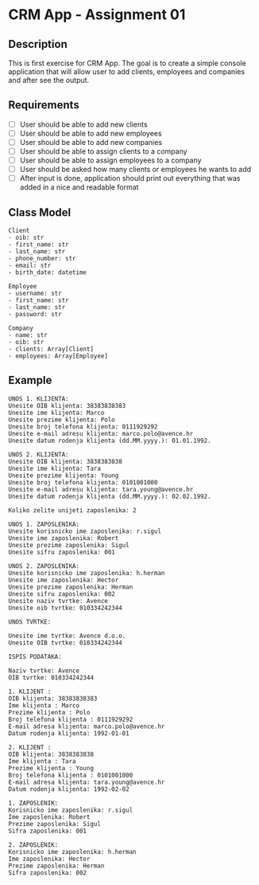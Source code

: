 # CRM App - Assignment 01

## Description

This is first exercise for CRM App.
The goal is to create a simple console application that will allow user to add clients, employees and companies and
after see the output.

## Requirements

- [ ] User should be able to add new clients
- [ ] User should be able to add new employees
- [ ] User should be able to add new companies
- [ ] User should be able to assign clients to a company
- [ ] User should be able to assign employees to a company
- [ ] User should be asked how many clients or employees he wants to add
- [ ] After input is done, application should print out everything that was added in a nice and readable format

## Class Model

```
Client
- oib: str
- first_name: str
- last_name: str
- phone_number: str
- email: str
- birth_date: datetime

Employee
- username: str
- first_name: str
- last_name: str
- password: str

Company
- name: str
- oib: str
- clients: Array[Client]
- employees: Array[Employee]
```

## Example

```
UNOS 1. KLIJENTA: 
Unesite OIB klijenta: 38383838383
Unesite ime klijenta: Marco
Unesite prezime klijenta: Polo
Unesite broj telefona klijenta: 0111929292
Unesite e-mail adresu klijenta: marco.polo@avence.hr
Unesite datum rodenja klijenta (dd.MM.yyyy.): 01.01.1992.

UNOS 2. KLIJENTA: 
Unesite OIB klijenta: 3838383838
Unesite ime klijenta: Tara
Unesite prezime klijenta: Young
Unesite broj telefona klijenta: 0101001000
Unesite e-mail adresu klijenta: tara.young@avence.hr
Unesite datum rodenja klijenta (dd.MM.yyyy.): 02.02.1992.

Koliko zelite unijeti zaposlenika: 2

UNOS 1. ZAPOSLENIKA: 
Unesite korisnicko ime zaposlenika: r.sigul
Unesite ime zaposlenika: Robert
Unesite prezime zaposlenika: Sigul
Unesite sifru zaposlenika: 001

UNOS 2. ZAPOSLENIKA: 
Unesite korisnicko ime zaposlenika: h.herman
Unesite ime zaposlenika: Hector
Unesite prezime zaposlenika: Herman
Unesite sifru zaposlenika: 002
Unesite naziv tvrtke: Avence
Unesite oib tvrtke: 010334242344

UNOS TVRTKE:

Unesite ime tvrtke: Avence d.o.o.
Unesite OIB tvrtke: 010334242344

ISPIS PODATAKA: 

Naziv tvrtke: Avence
OIB tvrtke: 010334242344

1. KLIJENT : 
OIB klijenta: 38383838383
Ime klijenta : Marco
Prezime klijenta : Polo
Broj telefona klijenta : 0111929292
E-mail adresa klijenta: marco.polo@avence.hr
Datum rodenja klijenta: 1992-01-01

2. KLIJENT : 
OIB klijenta: 3838383838
Ime klijenta : Tara
Prezime klijenta : Young
Broj telefona klijenta : 0101001000
E-mail adresa klijenta: tara.young@avence.hr
Datum rodenja klijenta: 1992-02-02

1. ZAPOSLENIK: 
Korisnicko ime zaposlenika: r.sigul
Ime zaposlenika: Robert
Prezime zaposlenika: Sigul
Sifra zaposlenika: 001

2. ZAPOSLENIK: 
Korisnicko ime zaposlenika: h.herman
Ime zaposlenika: Hector
Prezime zaposlenika: Herman
Sifra zaposlenika: 002
```

